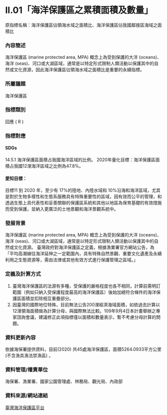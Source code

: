 # II.01「海洋保護區之累積面積及數量」
原指標名稱：海洋保護區佔領海水域之面積比、海洋保護區佔我國鄰接區海域之面積比

<script type="text/javascript" src="http://cdn.mathjax.org/mathjax/latest/MathJax.js?config=TeX-AMS-MML_HTMLorMML"></script>

### 內容簡述
海洋保護區 (marine protected area, MPA) 概念上為受到保護的大洋 (oceans)、海洋 (seas)、河口或大湖區域，通常是以特定形式限制人類活動以保護其中的自然或文化資源，因此海洋保護區佔領海水域之面積比是重要的永續指標。
### 所屬議題
海洋保護區
### 指標類別
回應 ( R )
### 指標對應
#### SDGs
14.5.1
海洋保護區面積占我國海洋區域的比例。
2020年量化目標：海洋保護區面積占我國12浬海洋區域之比例為47.8%。
#### 愛知目標：
目標11
到 2020 年，至少有 17%的陸地、內陸水域和 10%沿海和海洋區域，尤其是對於生物多樣性和生態系服務具有特殊重要性的區域，因有效而公平的管理，和透過生態上具代表性和妥善關聯的保護區系統和其他以地區為保育基礎的有效措施而受到保護，並納入更廣泛的土地景觀和海洋景觀系統中。
### 發展背景
海洋保護區 (marine protected area, MPA) 概念上為受到保護的大洋 (oceans)、海洋 (seas)、河口或大湖區域，通常是以特定形式限制人類活動以保護其中的自然或文化資源。 
臺灣政府對海洋保護區之定義，根據漁業署官方網站公告，為「平均高潮線往海洋延伸之一定範圍內，具有特殊自然景觀、重要文化遺產及永續利用之生態資源等，需由法律或其他有效方式進行保護管理之區域。」
### 定義及計算方式
1. 臺灣海洋保護區的法源有多種，受保護的嚴格程度也各不相同，計算前需明訂範圍（例如只納入受保護程度最高的海洋保護區）後始加總符合條件的海洋保護區面積並扣除相互重疊部分。
2. 因臺灣的國際地位特殊，目前無法公告200浬經濟海域面積，如依過去計算以12浬領海面積做為計算分母，與國際無法比較。109年9月4日本計畫舉辦之專家諮詢會議，建議修正此項指標僅以面積和數量表示，暫不考慮分母計算的問題。
### 資料更新內容
依據海保署提供資料，目前(2020) 共45處海洋保護區，面積5264.0933平方公里(不含漁具漁法禁漁區) 。
### 資料管理/權責單位
海保署、漁業署、國家公園管理處、林務局、觀光局、內政部
### 資料來源/網站連結
[臺灣海洋保護區平台](https://mpa.oca.gov.tw/)
